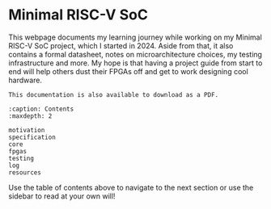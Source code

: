 # Minimal RISC-V SoC

This webpage documents my learning journey while working on my Minimal RISC-V
SoC project, which I started in 2024. Aside from that, it also contains a formal
datasheet, notes on microarchitecture choices, my testing infrastructure and
more. My hope is that having a project guide from start to end will help others
dust their FPGAs off and get to work designing cool hardware.

```{note}
This documentation is also available to download as a PDF.
```

```{toctree}
:caption: Contents
:maxdepth: 2

motivation
specification
core
fpgas
testing
log
resources
```

Use the table of contents above to navigate to the next section or use the
sidebar to read at your own will!
